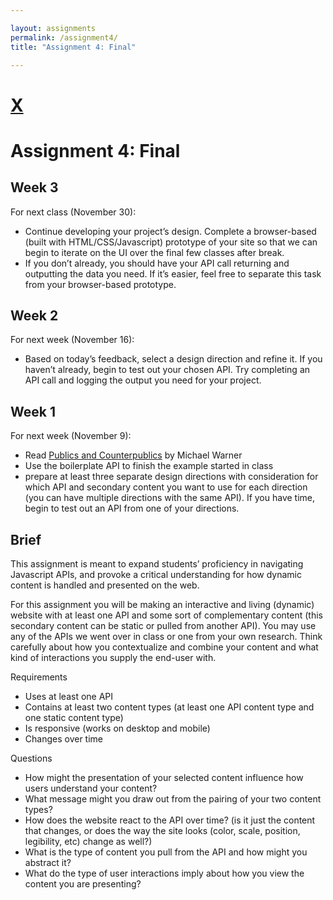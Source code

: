 ```yaml
---

layout: assignments
permalink: /assignment4/
title: "Assignment 4: Final"

---
```


# [X](/)
# Assignment 4: Final

## Week 3
For next class (November 30):
- Continue developing your project&rsquo;s design. Complete a browser-based (built with HTML/CSS/Javascript) prototype of your site so that we can begin to iterate on the UI over the final few classes after break.
- If you don&rsquo;t already, you should have your API call returning and outputting the data you need. If it&rsquo;s easier, feel free to separate this task from your browser-based prototype.

## Week 2

For next week (November 16):
- Based on today&rsquo;s feedback, select a design direction and refine it. If you haven&rsquo;t already, begin to test out your chosen API. Try completing an API call and logging the output you need for your project.

## Week 1

For next week (November 9):
- Read [Publics and Counterpublics](http://s3.amazonaws.com/arena-attachments/2432496/fbfdb2a6cf31059bfd01889de8fc98b8.pdf?1531646992) by Michael Warner
- Use the boilerplate API to finish the example started in class
- prepare at least three separate design directions with consideration for which API and secondary content you want to use for each direction (you can have multiple directions with the same API). If you have time, begin to test out an API from one of your directions.

## Brief

This assignment is meant to expand students’ proficiency in navigating Javascript APIs, and provoke a critical understanding for how dynamic content is handled and presented on the web.

For this assignment you will be making an interactive and living (dynamic) website with at least one API and some sort of complementary content (this secondary content can be static or pulled from another API). You may use any of the APIs we went over in class or one from your own research. Think carefully about how you contextualize and combine your content and what kind of interactions you supply the end-user with.

Requirements
- Uses at least one API
- Contains at least two content types (at least one API content type and one static content type)
- Is responsive (works on desktop and mobile)
- Changes over time

Questions
- How might the presentation of your selected content influence how users understand your content?
- What message might you draw out from the pairing of your two content types? 
- How does the website react to the API over time? (is it just the content that changes, or does the way the site looks (color, scale, position, legibility, etc) change as well?)
- What is the type of content you pull from the API and how might you abstract it?
- What do the type of user interactions imply about how you view the content you are presenting?
